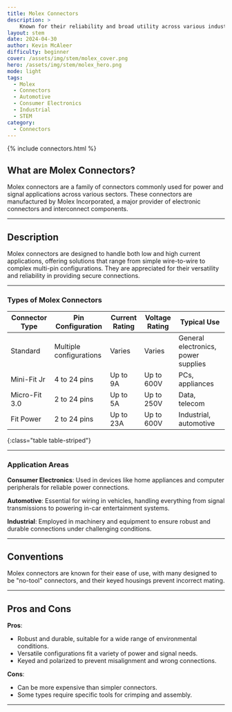 ```yaml
---
title: Molex Connectors
description: >
    Known for their reliability and broad utility across various industries, including automotive and consumer electronics.
layout: stem
date: 2024-04-30
author: Kevin McAleer
difficulty: beginner
cover: /assets/img/stem/molex_cover.png
hero: /assets/img/stem/molex_hero.png
mode: light
tags:
  - Molex
  - Connectors
  - Automotive
  - Consumer Electronics
  - Industrial
  - STEM
category:
  - Connectors
---
```


{% include connectors.html %}

## What are Molex Connectors?

Molex connectors are a family of connectors commonly used for power and signal applications across various sectors. These connectors are manufactured by Molex Incorporated, a major provider of electronic connectors and interconnect components.

---

## Description

Molex connectors are designed to handle both low and high current applications, offering solutions that range from simple wire-to-wire to complex multi-pin configurations. They are appreciated for their versatility and reliability in providing secure connections.

---

### Types of Molex Connectors

Connector Type | Pin Configuration | Current Rating | Voltage Rating | Typical Use
---------------|-------------------|----------------|----------------|------------
Standard       | Multiple configurations | Varies | Varies | General electronics, power supplies
Mini-Fit Jr    | 4 to 24 pins       | Up to 9A       | Up to 600V     | PCs, appliances
Micro-Fit 3.0  | 2 to 24 pins       | Up to 5A       | Up to 250V     | Data, telecom
Fit Power      | 2 to 24 pins       | Up to 23A      | Up to 600V     | Industrial, automotive
{:class="table table-striped"}

---

### Application Areas

**Consumer Electronics**: Used in devices like home appliances and computer peripherals for reliable power connections.

**Automotive**: Essential for wiring in vehicles, handling everything from signal transmissions to powering in-car entertainment systems.

**Industrial**: Employed in machinery and equipment to ensure robust and durable connections under challenging conditions.

---

## Conventions

Molex connectors are known for their ease of use, with many designed to be "no-tool" connectors, and their keyed housings prevent incorrect mating.

---

## Pros and Cons

**Pros**:
- Robust and durable, suitable for a wide range of environmental conditions.
- Versatile configurations fit a variety of power and signal needs.
- Keyed and polarized to prevent misalignment and wrong connections.

**Cons**:
- Can be more expensive than simpler connectors.
- Some types require specific tools for crimping and assembly.

---
